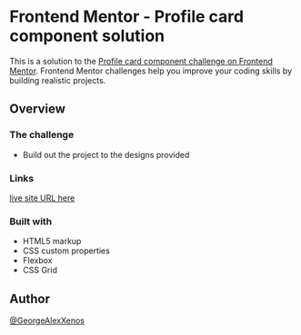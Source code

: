 # Frontend Mentor - Profile card component solution

This is a solution to the [Profile card component challenge on Frontend Mentor](https://www.frontendmentor.io/challenges/profile-card-component-cfArpWshJ). Frontend Mentor challenges help you improve your coding skills by building realistic projects.

## Overview

### The challenge

- Build out the project to the designs provided

### Links

[live site URL here](https://georgealexxenos.github.io/frontendmentor_profile_card_component.github.io-/)

### Built with

- HTML5 markup
- CSS custom properties
- Flexbox
- CSS Grid

## Author

[@GeorgeAlexXenos](https://www.frontendmentor.io/profile/GeorgeAlexXenos)
